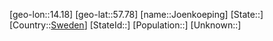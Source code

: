 ﻿---
location: [57.78,14.18]
type: City
tags:
- geo/City


SpocWebEntityId: 31238
isDeleted: false
confidential: public

---
[geo-lon::14.18]
[geo-lat::57.78]
[name::Joenkoeping]
[State::]
[Country::[Sweden](geo/Continent/Europe/Sweden.md)]
[StateId::]
[Population::]
[Unknown::]

